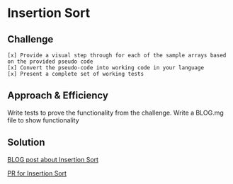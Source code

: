 # Insertion Sort

## Challenge

    [x] Provide a visual step through for each of the sample arrays based on the provided pseudo code
    [x] Convert the pseudo-code into working code in your language
    [x] Present a complete set of working tests

## Approach & Efficiency

Write tests to prove the functionality from the challenge.
Write a BLOG.mg file to show functionality

## Solution

[BLOG post about Insertion Sort](./insertion_sort/insertion_sort.py)

[PR for Insertion Sort]()